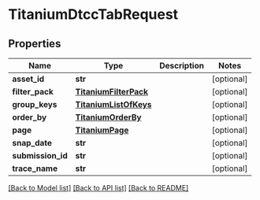 # TitaniumDtccTabRequest


## Properties
Name | Type | Description | Notes
------------ | ------------- | ------------- | -------------
**asset_id** | **str** |  | [optional] 
**filter_pack** | [**TitaniumFilterPack**](TitaniumFilterPack.md) |  | [optional] 
**group_keys** | [**TitaniumListOfKeys**](TitaniumListOfKeys.md) |  | [optional] 
**order_by** | [**TitaniumOrderBy**](TitaniumOrderBy.md) |  | [optional] 
**page** | [**TitaniumPage**](TitaniumPage.md) |  | [optional] 
**snap_date** | **str** |  | [optional] 
**submission_id** | **str** |  | [optional] 
**trace_name** | **str** |  | [optional] 

[[Back to Model list]](../README.md#documentation-for-models) [[Back to API list]](../README.md#documentation-for-api-endpoints) [[Back to README]](../README.md)


